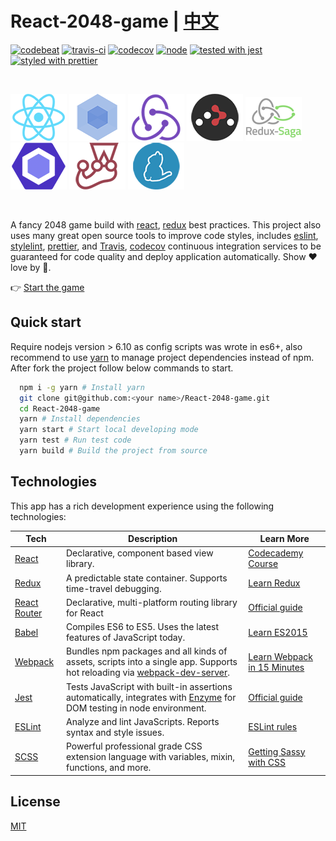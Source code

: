 # React-2048-game | [中文](https://github.com/devrsi0n/React-2048-game/blob/master/README_CN.md)

[![codebeat](https://codebeat.co/badges/9b33ea0e-5cf5-44b3-9a52-438667fb2673)](https://codebeat.co/projects/github-com-devrsi0n-React-2048-game-master)
[![travis-ci](https://travis-ci.org/devrsi0n/React-2048-game.svg?branch=master)](https://travis-ci.org/devrsi0n/React-2048-game)
[![codecov](https://codecov.io/gh/devrsi0n/React-2048-game/branch/master/graph/badge.svg)](https://codecov.io/gh/devrsi0n/React-2048-game)
[![node](https://img.shields.io/badge/node-%20%3E%3D%206.10-brightgreen.svg)](https://nodejs.org)
[![tested with jest](https://img.shields.io/badge/tested_with-jest-99424f.svg)](https://github.com/facebook/jest)
[![styled with prettier](https://img.shields.io/badge/styled_with-prettier-ff69b4.svg)](https://github.com/prettier/prettier)

&nbsp;

[![React](/internals/img/react-padded-90.png)](https://facebook.github.io/react/)
[![Webpack](/internals/img/webpack-padded-90.png)](https://webpack.github.io/)
[![Redux](/internals/img/redux-padded-90.png)](http://redux.js.org/)
[![React Router](/internals/img/react-router-padded-90.png)](https://github.com/ReactTraining/react-router)
[![Redux saga](/internals/img/redux-saga-padded-90.png)](https://github.com/ReactTraining/react-router)
[![ESLint](/internals/img/eslint-padded-90.png)](http://eslint.org/)
[![Jest](/internals/img/jest-padded-90.png)](https://facebook.github.io/jest/)
[![Yarn](/internals/img/yarn-padded-90.png)](https://yarnpkg.com/)

&nbsp;

A fancy 2048 game build with [react](https://github.com/facebook/react), [redux](https://github.com/reactjs/redux) best practices. This project also uses many great open source tools to improve code styles, includes [eslint](https://github.com/eslint/eslint), [stylelint](https://github.com/stylelint/stylelint), [prettier](https://github.com/prettier/prettier), and [Travis](https://travis-ci.org), [codecov](https://codecov.io) continuous integration services to be guaranteed for code quality and deploy application automatically. Show ❤️ love by 🌟.

👉 [Start the game](https://re2048.herokuapp.com/)

## Quick start

Require nodejs version > 6.10 as config scripts was wrote in es6+, also recommend to use [yarn](https://yarnpkg.com) to manage project dependencies instead of npm. After fork the project follow below commands to start.

```bash
  npm i -g yarn # Install yarn
  git clone git@github.com:<your name>/React-2048-game.git
  cd React-2048-game
  yarn # Install dependencies
  yarn start # Start local developing mode
  yarn test # Run test code
  yarn build # Build the project from source
```

## Technologies

This app has a rich development experience using the following technologies:

| **Tech** | **Description** |**Learn More**|
|----------|-------|---|
|  [React](https://facebook.github.io/react/)  |   Declarative, component based view library.    | [Codecademy Course](https://www.codecademy.com/learn/react-101)  |
|  [Redux](http://redux.js.org) |  A predictable state container. Supports time-travel debugging. | [Learn Redux](https://egghead.io/courses/getting-started-with-redux)|
|  [React Router](https://github.com/reactjs/react-router) | Declarative, multi-platform routing library for React | [Official guide](https://reacttraining.com/react-router/web/guides/philosophy) |
|  [Babel](http://babeljs.io) |  Compiles ES6 to ES5. Uses the latest features of JavaScript today.     | [Learn ES2015](https://babeljs.io/learn-es2015/)    |
| [Webpack](https://webpack.js.org) | Bundles npm packages and all kinds of assets, scripts into a single app. Supports hot reloading via [webpack-dev-server](https://github.com/webpack/webpack-dev-server). | [Learn Webpack in 15 Minutes](https://tutorialzine.com/2017/04/learn-webpack-in-15-minutes)|
| [Jest](https://facebook.github.io/jest/) | Tests JavaScript with built-in assertions automatically, integrates with [Enzyme](https://github.com/airbnb/enzyme) for DOM testing in node environment. | [Official guide](https://facebook.github.io/jest/docs/en/getting-started.html) |
| [ESLint](http://eslint.org/)| Analyze and lint JavaScripts. Reports syntax and style issues. | [ESLint rules](https://eslint.org/docs/rules/) |
[SCSS](http://sass-lang.com/) | Powerful professional grade CSS extension language with variables, mixin, functions, and more. | [Getting Sassy with CSS](http://www.sassshop.com/#/1/2)|

## License

[MIT](http://opensource.org/licenses/MIT)
